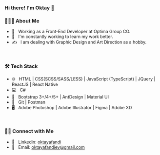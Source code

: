### Hi there! I'm Oktay 👋

<h3> 👨🏻‍💻 About Me </h3>

- 💼 &nbsp; Working as a Front-End Developer at Optima Group CO.
- 🌱 &nbsp; I'm constantly working to learn my work better.
- ✍️ &nbsp; I am dealing with Graphic Design and Art Direction as a hobby.

<br/>

<h3> 🛠 Tech Stack </h3>

- 🌐 &nbsp; HTML | CSS(SCSS/SASS/LESS) | JavaScript (TypeScript) | JQuery | ReactJS | React Native
- 💻 &nbsp; C#
- 🎨 &nbsp; Bootstrap 3+/4+/5+ | AntDesign | Material UI
- 🔧 &nbsp; Git | Postman
- 🖥 &nbsp; Adobe Photoshop | Adobe Illustrator | Figma | Adobe XD

<br/>

<h3> 🤝🏻 Connect with Me </h3>

- 💬 &nbsp; Linkedin: <a href="https://www.linkedin.com/in/oktay-afandi-76365a209/">oktayafandi</a>
- 📩 &nbsp; Email: <a href="mailto:oktayafandiev@gmail.com">oktayafandiev@gmail.com</a>
